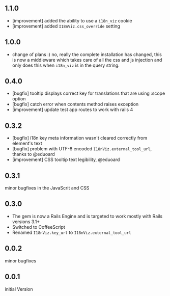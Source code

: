 ## 1.1.0

* [improvement] added the ability to use a `i18n_viz` cookie
* [improvement] added `I18nViz.css_override` setting

## 1.0.0

* change of plans :) no, really the complete installation has changed, this is
now a middleware which takes care of all the css and js injection and only does
this when `i18n_viz` is in the query string.

## 0.4.0

* [bugfix] tooltip displays correct key for translations that are using :scope option
* [bugfix] catch error when contents method raises exception
* [improvement] update test app routes to work with rails 4

## 0.3.2

* [bugfix] i18n key meta information wasn't cleared correctly from element's text
* [bugfix] problem with UTF-8 encoded `I18nViz.external_tool_url`, thanks to @eduoard
* [improvement] CSS tooltip text legibility, @eduoard

## 0.3.1

minor bugfixes in the JavaScrit and CSS

## 0.3.0

* The gem is now a Rails Engine and is targeted to work mostly with Rails versions 3.1+
* Switched to CoffeeScript
* Renamed `I18nViz.key_url` to `I18nViz.external_tool_url`

## 0.0.2

minor bugfixes

## 0.0.1

initial Version
